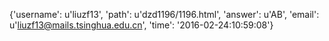 {'username': u'liuzf13', 'path': u'dzd1196/1196.html', 'answer': u'AB', 'email': u'liuzf13@mails.tsinghua.edu.cn', 'time': '2016-02-24:10:59:08'}